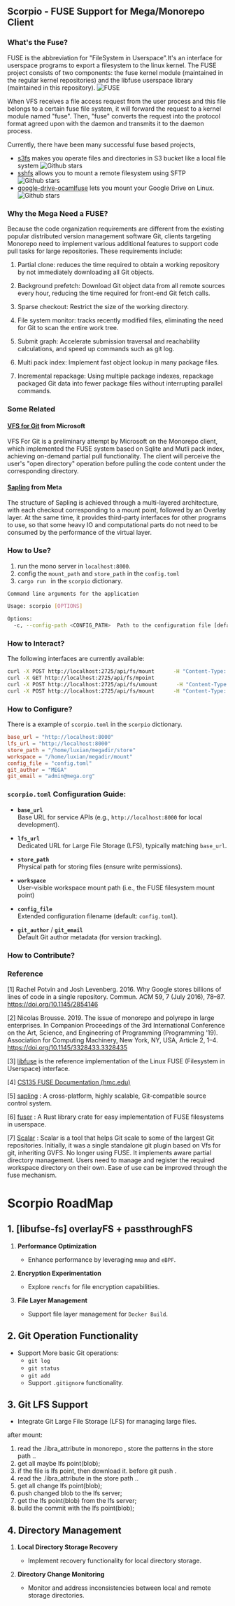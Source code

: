 ## Scorpio - FUSE Support for Mega/Monorepo Client

### What's the Fuse?

FUSE is the abbreviation for "FileSystem in Userspace".It's an interface for userspace programs to export a filesystem to the linux kernel.
The FUSE project consists of two components: the fuse kernel module (maintained in the regular kernel repositories) and the libfuse userspace library (maintained in this repository).
![FUSE](../docs/images/FUSE_VFS.png)

When VFS receives a file access request from the user process and this file belongs to a certain fuse file system, it will forward the request to a kernel module named "fuse". Then, "fuse" converts the request into the protocol format agreed upon with the daemon and transmits it to the daemon process.

Currently, there have been many successful fuse based projects,

- [s3fs](https://github.com/s3fs-fuse/s3fs-fuse)
 makes you operate files and directories in S3 bucket like a local file system
 ![Github stars](https://img.shields.io/github/stars/s3fs-fuse/s3fs-fuse.svg)
- [sshfs](https://github.com/libfuse/sshfs) 
allows you to mount a remote filesystem using SFTP
![Github stars](https://img.shields.io/github/stars/libfuse/sshfs.svg)
- [google-drive-ocamlfuse](https://github.com/astrada/google-drive-ocamlfuse.git) lets you mount your Google Drive on Linux.
![Github stars](https://img.shields.io/github/stars/astrada/google-drive-ocamlfuse.svg)
### Why the Mega Need a FUSE?

Because the code organization requirements are different from the existing popular distributed version management software Git, clients targeting Monorepo need to implement various additional features to support code pull tasks for large repositories. These requirements include:

1. Partial clone: reduces the time required to obtain a working repository by not immediately downloading all Git objects.

2. Background prefetch: Download Git object data from all remote sources every hour, reducing the time required for front-end Git fetch calls.

3. Sparse checkout: Restrict the size of the working directory.

4. File system monitor: tracks recently modified files, eliminating the need for Git to scan the entire work tree.

5. Submit graph: Accelerate submission traversal and reachability calculations, and speed up commands such as git log.

6. Multi pack index: Implement fast object lookup in many package files.

7. Incremental repackage: Using multiple package indexes, repackage packaged Git data into fewer package files without interrupting parallel commands.

### Some Related

#### [VFS for Git](https://github.com/microsoft/VFSForGit) from Microsoft
VFS For Git is a preliminary attempt by Microsoft on the Monorepo client, which implemented the FUSE system based on Sqlite and Mutli pack index, achieving on-demand partial pull functionality. The client will perceive the user's "open directory" operation before pulling the code content under the corresponding directory.

#### [Sapling](https://sapling-scm.com/) from Meta 
The structure of Sapling is achieved through a multi-layered architecture, with each checkout corresponding to a mount point, followed by an Overlay layer. At the same time, it provides third-party interfaces for other programs to use, so that some heavy IO and computational parts do not need to be consumed by the performance of the virtual layer.


### How to Use?

1. run the mono server in `localhost:8000`.
2. config the `mount_path` and `store_path` in the `config.toml`
3. `cargo run ` in the `scorpio` dictionary.
```bash
Command line arguments for the application

Usage: scorpio [OPTIONS]

Options:
  -c, --config-path <CONFIG_PATH>  Path to the configuration file [default: scorpio.toml]
```

### How to Interact?
The following interfaces are currently available:
```bash
curl -X POST http://localhost:2725/api/fs/mount      -H "Content-Type: application/json"      -d '{"path": "third-party/mega/scorpio"}'
curl -X GET http://localhost:2725/api/fs/mpoint
curl -X POST http://localhost:2725/api/fs/umount      -H "Content-Type: application/json"      -d '{"path": "third-party/mega/scorpio"}'
curl -X POST http://localhost:2725/api/fs/mount      -H "Content-Type: application/json"      -d '{"path": "third-party/mega/ts"}'
```

### How to Configure?
There is a example of `scorpio.toml` in the `scorpio` dictionary.
```toml
base_url = "http://localhost:8000"
lfs_url = "http://localhost:8000"
store_path = "/home/luxian/megadir/store"
workspace = "/home/luxian/megadir/mount"
config_file = "config.toml"
git_author = "MEGA"
git_email = "admin@mega.org"
```
### `scorpio.toml` Configuration Guide:  

- **`base_url`**  
  Base URL for service APIs (e.g., `http://localhost:8000` for local development).  

- **`lfs_url`**  
  Dedicated URL for Large File Storage (LFS), typically matching `base_url`.  

- **`store_path`**  
  Physical path for storing files (ensure write permissions).  

- **`workspace`**  
  User-visible workspace mount path (i.e., the FUSE filesystem mount point)

- **`config_file`**  
  Extended configuration filename (default: `config.toml`).  

- **`git_author`** / **`git_email`**  
  Default Git author metadata (for version tracking).  


### How to Contribute?


### Reference
[1] Rachel Potvin and Josh Levenberg. 2016. Why Google stores billions of lines of code in a single repository. Commun. ACM 59, 7 (July 2016), 78–87. https://doi.org/10.1145/2854146

[2] Nicolas Brousse. 2019. The issue of monorepo and polyrepo in large enterprises. In Companion Proceedings of the 3rd International Conference on the Art, Science, and Engineering of Programming (Programming '19). Association for Computing Machinery, New York, NY, USA, Article 2, 1–4. https://doi.org/10.1145/3328433.3328435

[3] [libfuse](https://github.com/libfuse/libfuse.git) is the reference implementation of the Linux FUSE (Filesystem in Userspace) interface.

[4] [CS135 FUSE Documentation (hmc.edu)](https://www.cs.hmc.edu/~geoff/classes/hmc.cs135.201001/homework/fuse/fuse_doc.html#function-purposes)

[5] [sapling](https://github.com/facebook/sapling.git) : A cross-platform, highly scalable, Git-compatible source control system.

[6] [fuser](https://github.com/cberner/fuser.git) : A Rust library crate for easy implementation of FUSE filesystems in userspace.

[7] [Scalar](https://github.com/microsoft/git/blob/HEAD/contrib/scalar/docs/index.md) : Scalar is a tool that helps Git scale to some of the largest Git repositories. Initially, it was a single standalone git plugin based on Vfs for git, inheriting GVFS. No longer using FUSE. It implements aware partial directory management. Users need to manage and register the required workspace directory on their own. Ease of use can be improved through the fuse mechanism.



# Scorpio RoadMap

## **1. [libufse-fs] overlayFS + passthroughFS**
1. **Performance Optimization**  
   - Enhance performance by leveraging `mmap` and `eBPF`.

2. **Encryption Experimentation**  
   - Explore `rencfs` for file encryption capabilities.

3. **File Layer Management**  
   - Support file layer management for `Docker Build`.


## **2. Git Operation Functionality**
- Support More basic Git operations:  
  - `git log`  
  - `git status`  
  - `git add`  
  - Support `.gitignore` functionality.

## **3. Git LFS Support**
- Integrate Git Large File Storage (LFS) for managing large files.

after mount: 
1. read the .libra_attribute in monorepo , store the patterns in the store path ..
2. get all maybe lfs point(blob);
3. if the file is lfs point, then download it.
before git push .
1. read the  .libra_attribute in the store path ..
2. get all change lfs point(blob);
3. push changed blob to the lfs server;
4. get the lfs point(blob) from the lfs server;
5. build the commit with the lfs point(blob);


## **4. Directory Management**
1. **Local Directory Storage Recovery**  
   - Implement recovery functionality for local directory storage.

2. **Directory Change Monitoring**  
   - Monitor and address inconsistencies between local and remote storage directories.



